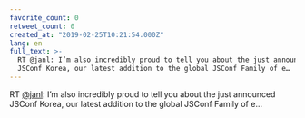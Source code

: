 ```yaml
---
favorite_count: 0
retweet_count: 0
created_at: "2019-02-25T10:21:54.000Z"
lang: en
full_text: >-
  RT @janl: I’m also incredibly proud to tell you about the just announced
  JSConf Korea, our latest addition to the global JSConf Family of e…
---
```


RT [@janl](https://twitter.com/janl): I’m also incredibly proud to tell you
about the just announced JSConf Korea, our latest addition to the global JSConf
Family of e…

